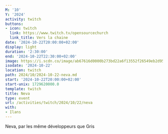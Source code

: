```yaml
---
M: '10'
Y: '2024'
activity: twitch
buttons:
- icon: twitch
  link: https://www.twitch.tv/opensourcechurch
  link_title: Vers la chaine
date: '2024-10-22T20:00:00+02:00'
display: light
duration: '2:30:00'
end: '2024-10-22T22:30:00+02:00'
image: https://i.scdn.co/image/ab67616d0000b273bd22a6f13552f26549eb2d95
isodate: '2024-10-22'
location: twitch
path: 2024/10/2024-10-22-neva.md
start: '2024-10-22T20:00:00+02:00'
start-unix: 1729620000.0
template: twitch
title: Neva
type: event
url: /activities/twitch/2024/10/22/neva
with:
- Ilans
---
```

Neva, par les même développeurs que Gris